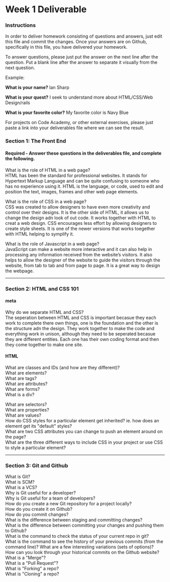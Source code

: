 # Week 1 Deliverable  

### Instructions  

In order to deliver homework consisting of questions and answers, just edit this file and commit the changes.  Once your answers are on Github, specifically in this file, you have delivered your homework.  
  
To answer questions, please just put the answer on the next line after the question.  Put a blank line after the answer to separate it visually from the next question.  

Example:  

**What is your name?**
Ian Sharp 

**What is your quest?**
I seek to understand more about HTML/CSS/Web Design/rails    

**What is your favorite color?**
My favorite color is Navy Blue   

For projects on Code Academy, or other external exercises, please just paste a link into your deliverables file where we can see the result.  

### Section 1: The Front End
#### Required - Answer these questions in the deliverables file, and complete the following. 
What is the role of HTML in a web page?    
HTML has been the standard for professional websites. It stands for Hypertext Markup Language and can be quite confusing to someone who has no experience using it. HTML is the language, or code, used to edit and position the text, images, frames and other web page elements.

What is the role of CSS in a web page?   
CSS was created to allow designers to have even more creativity and control over their designs. It is the other side of HTML, it allows us to change the design adn look of out code. It works together with HTML to creat a web design. CSS encourages less effort by allowing designers to create style sheets. It is one of the newer versions that works toegether with HTML helping to symplify it.   

What is the role of Javascript in a web page?   
JavaScript can make a website more interactive and it can also help in processing any information received from the website’s visitors. It also helps to allow the designer of the website to guide the visitors through the website, from tab to tab and from page to page. It is a great way to design the webpage.    

---

### Section 2: HTML and CSS 101

#### meta
Why do we separate HTML and CSS?  
The seperation between HTML and CSS is important becasue they each work to complete there own things, one is the foundation and the other is the structure adn the design. They work together to make the code and everything work in unison, although they need to be seperated becasue they are different entities. Each one has their own coding format and then they come together to make one site.     

#### HTML
What are classes and IDs (and how are they different)?  
What are elements?  
What are tags?  
What are attributes?  
What are forms?  
What is a div?  

What are selectors?  
What are properties?  
What are values?  
How do CSS styles for a particular element get inherited? ie. how does an element get its "default" styles?  
What are two CSS attributes you can change to push an element around on the page?  
What are the three different ways to include CSS in your project or use CSS to style a particular element?  

---
### Section 3: Git and Github  
What is Git?  
What is SCM?  
What is a VCS?  
Why is Git useful for a developer?  
Why is Git useful for a team of developers?  
How do you create a new Git repository for a project locally?  
How do you create it on Github?  
How do you commit changes?  
What is the difference between staging and committing changes?  
What is the difference between committing your changes and pushing them to Github?  
What is the command to check the status of your current repo in git?  
What is the command to see the history of your previous commits (from the command line)?  What are a few interesting variations (sets of options)?  
How can you look through your historical commits on the Github website?  
What is a "Merge"?  
What is a "Pull Request"?  
What is "Forking" a repo?  
What is "Cloning" a repo?  

